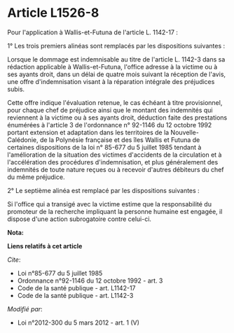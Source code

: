 # Article L1526-8

Pour l'application à Wallis-et-Futuna de l'article L. 1142-17 : 

1° Les trois premiers alinéas sont remplacés par les dispositions suivantes : 

Lorsque le dommage est indemnisable au titre de l'article L. 1142-3 dans sa rédaction applicable à Wallis-et-Futuna, l'office
adresse à la victime ou à ses ayants droit, dans un délai de quatre mois suivant la réception de l'avis, une offre
d'indemnisation visant à la réparation intégrale des préjudices subis. 

Cette offre indique l'évaluation retenue, le cas échéant à titre provisionnel, pour chaque chef de préjudice ainsi que le
montant des indemnités qui reviennent à la victime ou à ses ayants droit, déduction faite des prestations énumérées à
l'article 3 de l'ordonnance n° 92-1146 du 12 octobre 1992 portant extension et adaptation dans les territoires de la
Nouvelle-Calédonie, de la Polynésie française et des îles Wallis et Futuna de certaines dispositions de la loi n° 85-677 du 5
juillet 1985 tendant à l'amélioration de la situation des victimes d'accidents de la circulation et à l'accélération des
procédures d'indemnisation, et plus généralement des indemnités de toute nature reçues ou à recevoir d'autres débiteurs du
chef du même préjudice. 

2° Le septième alinéa est remplacé par les dispositions suivantes : 

Si l'office qui a transigé avec la victime estime que la responsabilité du promoteur de la recherche impliquant la personne
humaine est engagée, il dispose d'une action subrogatoire contre celui-ci.

**Nota:**



**Liens relatifs à cet article**

_Cite_:

  - Loi n°85-677 du 5 juillet 1985
  - Ordonnance n°92-1146 du 12 octobre 1992 - art. 3
  - Code de la santé publique - art. L1142-17
  - Code de la santé publique - art. L1142-3

_Modifié par_:

  - Loi n°2012-300 du 5 mars 2012 - art. 1 (V)

